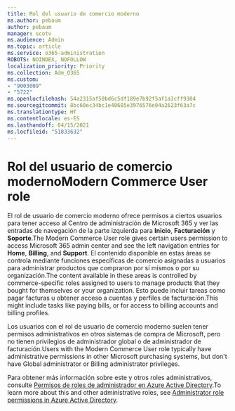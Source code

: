```yaml
---
title: Rol del usuario de comercio moderno
ms.author: pebaum
author: pebaum
manager: scotv
ms.audience: Admin
ms.topic: article
ms.service: o365-administration
ROBOTS: NOINDEX, NOFOLLOW
localization_priority: Priority
ms.collection: Adm_O365
ms.custom:
- "9003009"
- "5722"
ms.openlocfilehash: 54a2315af50bd6c5df189e7b92f5af1a3cff9304
ms.sourcegitcommit: 8bc60ec34bc1e40685e3976576e04a2623f63a7c
ms.translationtype: HT
ms.contentlocale: es-ES
ms.lasthandoff: 04/15/2021
ms.locfileid: "51833632"
---
```

# <a name="modern-commerce-user-role"></a><span data-ttu-id="e220c-102">Rol del usuario de comercio moderno</span><span class="sxs-lookup"><span data-stu-id="e220c-102">Modern Commerce User role</span></span>

<span data-ttu-id="e220c-103">El rol de usuario de comercio moderno ofrece permisos a ciertos usuarios para tener acceso al Centro de administración de Microsoft 365 y ver las entradas de navegación de la parte izquierda para **Inicio**, **Facturación** y **Soporte**.</span><span class="sxs-lookup"><span data-stu-id="e220c-103">The Modern Commerce User role gives certain users permission to access Microsoft 365 admin center and see the left navigation entries for **Home**, **Billing**, and **Support**.</span></span> <span data-ttu-id="e220c-104">El contenido disponible en estas áreas se controla mediante funciones específicas de comercio asignadas a usuarios para administrar productos que compraron por sí mismos o por su organización.</span><span class="sxs-lookup"><span data-stu-id="e220c-104">The content available in these areas is controlled by commerce-specific roles assigned to users to manage products that they bought for themselves or your organization.</span></span> <span data-ttu-id="e220c-105">Esto puede incluir tareas como pagar facturas u obtener acceso a cuentas y perfiles de facturación.</span><span class="sxs-lookup"><span data-stu-id="e220c-105">This might include tasks like paying bills, or for access to billing accounts and billing profiles.</span></span>

<span data-ttu-id="e220c-106">Los usuarios con el rol de usuario de comercio moderno suelen tener permisos administrativos en otros sistemas de compra de Microsoft, pero no tienen privilegios de administrador global o de administrador de facturación.</span><span class="sxs-lookup"><span data-stu-id="e220c-106">Users with the Modern Commerce User role typically have administrative permissions in other Microsoft purchasing systems, but don't have Global administrator or Billing administrator privileges.</span></span>

<span data-ttu-id="e220c-107">Para obtener más información sobre este y otros roles administrativos, consulte [Permisos de roles de administrador en Azure Active Directory](https://docs.microsoft.com/azure/active-directory/users-groups-roles/directory-assign-admin-roles#modern-commerce-administrator).</span><span class="sxs-lookup"><span data-stu-id="e220c-107">To learn more about this and other administrative roles, see [Administrator role permissions in Azure Active Directory](https://docs.microsoft.com/azure/active-directory/users-groups-roles/directory-assign-admin-roles#modern-commerce-administrator).</span></span>